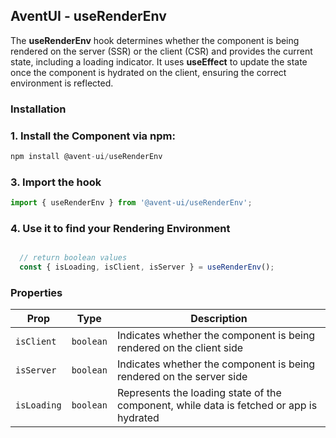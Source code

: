 ## AventUI - useRenderEnv 

The **useRenderEnv** hook determines whether the component is being rendered on the server (SSR) or the client (CSR) and provides the current state, including a loading indicator. It uses **useEffect** to update the state once the component is hydrated on the client, ensuring the correct environment is reflected.

### Installation

### 1. Install the Component via npm:

```jsx
npm install @avent-ui/useRenderEnv
```

### 3. Import the hook

```jsx
import { useRenderEnv } from '@avent-ui/useRenderEnv';

```
### 4. Use it to find your Rendering Environment

```jsx

  // return boolean values
  const { isLoading, isClient, isServer } = useRenderEnv();

```
### Properties

| Prop         | Type       | Description                                       |
|--------------|:----------:|---------------------------------------------------|
| `isClient`    | `boolean`   | Indicates whether the component is being rendered on the client side |
| `isServer`    | `boolean`   | Indicates whether the component is being rendered on the server side |
| `isLoading`   | `boolean`   | Represents the loading state of the component, while data is fetched or app is hydrated |
